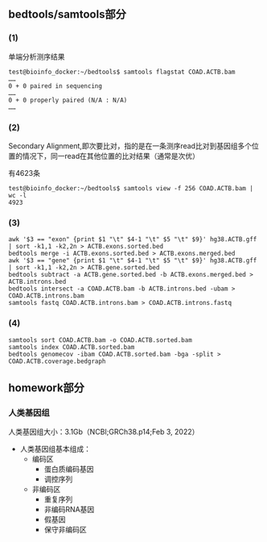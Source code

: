 ## bedtools/samtools部分
### (1)
单端分析测序结果
```
test@bioinfo_docker:~/bedtools$ samtools flagstat COAD.ACTB.bam
……
0 + 0 paired in sequencing
……
0 + 0 properly paired (N/A : N/A)
……
```
### (2)
Secondary Alignment,即次要比对，指的是在一条测序read比对到基因组多个位置的情况下，同一read在其他位置的比对结果（通常是次优）

有4623条
```
test@bioinfo_docker:~/bedtools$ samtools view -f 256 COAD.ACTB.bam | wc -l
4923
```
### (3)
```
awk '$3 == "exon" {print $1 "\t" $4-1 "\t" $5 "\t" $9}' hg38.ACTB.gff | sort -k1,1 -k2,2n > ACTB.exons.sorted.bed
bedtools merge -i ACTB.exons.sorted.bed > ACTB.exons.merged.bed
awk '$3 == "gene" {print $1 "\t" $4-1 "\t" $5 "\t" $9}' hg38.ACTB.gff | sort -k1,1 -k2,2n > ACTB.gene.sorted.bed
bedtools subtract -a ACTB.gene.sorted.bed -b ACTB.exons.merged.bed > ACTB.introns.bed
bedtools intersect -a COAD.ACTB.bam -b ACTB.introns.bed -ubam > COAD.ACTB.introns.bam
samtools fastq COAD.ACTB.introns.bam > COAD.ACTB.introns.fastq
```
### (4)
```
samtools sort COAD.ACTB.bam -o COAD.ACTB.sorted.bam
samtools index COAD.ACTB.sorted.bam
bedtools genomecov -ibam COAD.ACTB.sorted.bam -bga -split > COAD.ACTB.coverage.bedgraph
```
## homework部分
### 人类基因组
人类基因组大小：3.1Gb（NCBI;GRCh38.p14;Feb 3, 2022）
- 人类基因组基本组成：
  - 编码区
    - 蛋白质编码基因
    - 调控序列
  - 非编码区
    - 重复序列
    - 非编码RNA基因
    - 假基因
    - 保守非编码区
